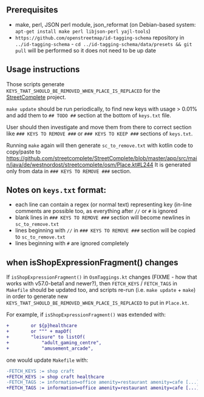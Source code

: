 ## Prerequisites
- make, perl, JSON perl module, json_reformat (on Debian-based system: `apt-get install make perl libjson-perl yajl-tools`)
- `https://github.com/openstreetmap/id-tagging-schema` repository in `../id-tagging-schema` - `cd ../id-tagging-schema/data/presets && git pull` will be performed so it does not need to be up date

## Usage instructions

Those scripts generate `KEYS_THAT_SHOULD_BE_REMOVED_WHEN_PLACE_IS_REPLACED` for the [StreetComplete](https://github.com/streetcomplete/StreetComplete) project.

`make update` should be run periodically, to find new keys with usage > 0.01%
and add them to `## TODO ##` section at the bottom of `keys.txt` file.

User should then investigate and move them from there to correct section
like `### KEYS TO REMOVE ###` or `### KEYS TO KEEP ###` sections of `keys.txt`.

Running `make` again will then generate `sc_to_remove.txt` with kotlin code to copy/paste to
https://github.com/streetcomplete/StreetComplete/blob/master/app/src/main/java/de/westnordost/streetcomplete/osm/Place.kt#L244
It is generated only from data in `### KEYS TO REMOVE ###` section.

## Notes on `keys.txt` format:

* each line can contain a regex (or normal text) representing key (in-line comments are possible too, as everything after `//` or `#` is ignored
* blank lines in `### KEYS TO REMOVE ###` section will become newlines in `sc_to_remove.txt`
* lines beginning with `//` in `### KEYS TO REMOVE ###` section will be copied to `sc_to_remove.txt`
* lines beginning with `#` are ignored completely

## when isShopExpressionFragment() changes

If `isShopExpressionFragment()` in `OsmTaggings.kt` changes 
(FIXME - how that works with v57.0-beta1 and newer?), then
`FETCH_KEYS` / `FETCH_TAGS` in `Makefile` should be updated too, and
scripts re-run (i.e. `make update` + `make`) in order to generate new
`KEYS_THAT_SHOULD_BE_REMOVED_WHEN_PLACE_IS_REPLACED` to put in
`Place.kt`.

For example, if `isShopExpressionFragment()` was extended with:

```diff
+        or ${p}healthcare
+        or """ + mapOf(
+        "leisure" to listOf(
+            "adult_gaming_centre",
+            "amusement_arcade",
```

one would update `Makefile` with:

```diff
-FETCH_KEYS := shop craft
+FETCH_KEYS := shop craft healthcare
-FETCH_TAGS := information=office amenity=restaurant amenity=cafe [...]
+FETCH_TAGS := information=office amenity=restaurant amenity=cafe [...] leisure=adult_gaming_centre leisure=amusement_arcade
```
